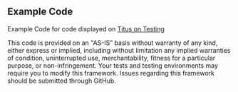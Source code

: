 ## Example Code

Example Code for code displayed on [Titus on Testing](https://titusfortner.com)

This code is provided on an "AS-IS” basis without warranty of any kind, either express or implied,
including without limitation any implied warranties of condition, uninterrupted use, merchantability,
fitness for a particular purpose, or non-infringement. Your tests and testing environments may require you to modify this framework.
Issues regarding this framework should be submitted through GitHub.
